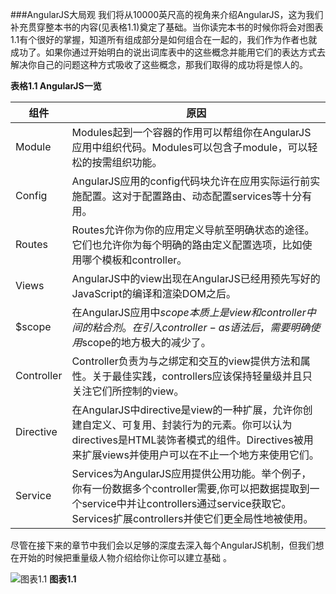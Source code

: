 ###AngularJS大局观
我们将从10000英尺高的视角来介绍AngularJS，这为我们补充贯穿整本书的内容(见表格1.1)奠定了基础。当你读完本书的时候你将会对图表1.1有个很好的掌握，知道所有组成部分是如何组合在一起的，我们作为作者也就成功了。如果你通过开始明白的说出词库表中的这些概念并能用它们的表达方式去解决你自己的问题这种方式吸收了这些概念，那我们取得的成功将是惊人的。

**表格1.1 AngularJS一览**<br>

| 组件           |          原因          |
| ------------- | --------------------- |
| Module        | Modules起到一个容器的作用可以帮组你在AngularJS应用中组织代码。Modules可以包含子module，可以轻松的按需组织功能。|
| Config        | AngularJS应用的config代码块允许在应用实际运行前实施配置。这对于配置路由、动态配置services等十分有用。|
| Routes        | Routes允许你为你的应用定义导航至明确状态的途径。它们也允许你为每个明确的路由定义配置选项，比如使用哪个模板和controller。|
| Views         | AngularJS中的view出现在AngularJS已经用预先写好的JavaScript的编译和渲染DOM之后。|
| $scope        | 在AngularJS应用中$scope本质上是view和controller中间的粘合剂。在引入controller-as语法后，需要明确使用$scope的地方极大的减少了。|
| Controller    | Controller负责为与之绑定和交互的view提供方法和属性。关于最佳实践，controllers应该保持轻量级并且只关注它们所控制的view。|
| Directive     | 在AngularJS中directive是view的一种扩展，允许你创建自定义、可复用、封装行为的元素。你可以认为directives是HTML装饰者模式的组件。Directives被用来扩展views并使用户可以在不止一个地方来使用它们。|
| Service       | Services为AngularJS应用提供公用功能。举个例子，你有一份数据多个controller需要,你可以把数据提取到一个service中并让controllers通过service获取它。Services扩展controllers并使它们更全局性地被使用。|

尽管在接下来的章节中我们会以足够的深度去深入每个AngularJS机制，但我们想在开始的时候把重量级人物介绍给你让你可以建立基础
。

![图表1.1](https://raw.githubusercontent.com/SangKa/AngularJS-in-Action/master/assets/figure1.1.jpg)
**图表1.1**

